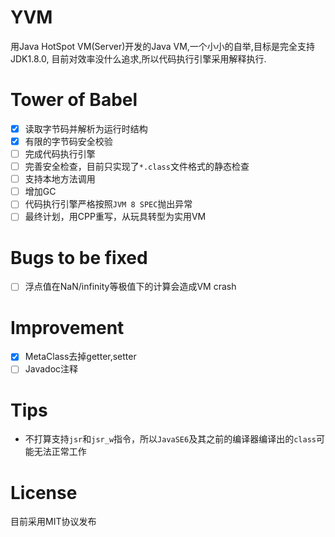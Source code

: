 # YVM
用Java HotSpot VM(Server)开发的Java VM,一个小小的自举,目标是完全支持JDK1.8.0,
目前对效率没什么追求,所以代码执行引擎采用解释执行.


# Tower of Babel
- [x] 读取字节码并解析为运行时结构
- [x] 有限的字节码安全校验
- [ ] 完成代码执行引擎
- [ ] 完善安全检查，目前只实现了`*.class`文件格式的静态检查
- [ ] 支持本地方法调用
- [ ] 增加GC
- [ ] 代码执行引擎严格按照`JVM 8 SPEC`抛出异常
- [ ] 最终计划，用CPP重写，从玩具转型为实用VM

# Bugs to be fixed
- [ ] 浮点值在NaN/infinity等极值下的计算会造成VM crash

# Improvement
- [x] MetaClass去掉getter,setter
- [ ] Javadoc注释

# Tips
+ 不打算支持`jsr`和`jsr_w`指令，所以`JavaSE6`及其之前的编译器编译出的`class`可能无法正常工作

# License
目前采用MIT协议发布
